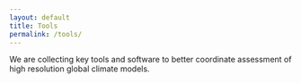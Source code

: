 ```yaml
---
layout: default
title: Tools
permalink: /tools/
---
```


We are collecting key tools and software to better coordinate assessment of  high resolution global climate models.